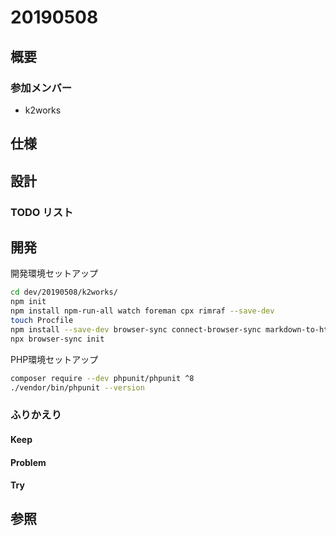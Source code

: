 # 20190508

## 概要

### 参加メンバー

- k2works

## 仕様

## 設計

### TODO リスト

## 開発

開発環境セットアップ

```bash
cd dev/20190508/k2works/
npm init
npm install npm-run-all watch foreman cpx rimraf --save-dev
touch Procfile
npm install --save-dev browser-sync connect-browser-sync markdown-to-html
npx browser-sync init
```

PHP環境セットアップ

```bash
composer require --dev phpunit/phpunit ^8
./vendor/bin/phpunit --version
```

### ふりかえり

#### Keep

#### Problem

#### Try

## 参照
